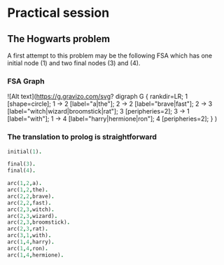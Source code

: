 # Practical session

## The Hogwarts problem

A first attempt to this problem may be the following FSA which has one initial node (1) and two final nodes (3) and (4).  

### FSA Graph

![Alt text](https://g.gravizo.com/svg?
  digraph G {
    rankdir=LR;
    1 [shape=circle];
    1 -> 2 [label="a|the"];
    2 -> 2 [label="brave|fast"];
    2 -> 3 [label="witch|wizard|broomstick|rat"];
    3 [peripheries=2];
    3 -> 1 [label="with"];
    1 -> 4 [label="harry|hermione|ron"];
    4 [peripheries=2];
  }
)

### The translation to prolog is straightforward

```prolog
initial(1).

final(3).
final(4).

arc(1,2,a).
arc(1,2,the).
arc(2,2,brave).
arc(2,2,fast).
arc(2,3,witch).
arc(2,3,wizard).
arc(2,3,broomstick).
arc(2,3,rat).
arc(3,1,with).
arc(1,4,harry).
arc(1,4,ron).
arc(1,4,hermione).
```